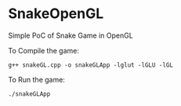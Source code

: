 # SnakeOpenGL
Simple PoC of Snake Game in OpenGL

To Compile the game:

    g++ snakeGL.cpp -o snakeGLApp -lglut -lGLU -lGL

To Run the game:

    ./snakeGLApp
